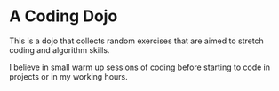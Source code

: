 # A Coding Dojo

This is a dojo that collects random exercises that are aimed to stretch coding and algorithm skills.

I believe in small warm up sessions of coding before starting to code in projects or in my working hours.
